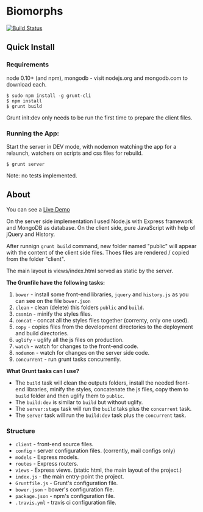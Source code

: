 Biomorphs
=========

[![Build Status](https://travis-ci.org/Natinux/Biomorphs.svg?branch=master)](https://travis-ci.org/Natinux/Biomorphs)

## Quick Install


### Requirements

node 0.10+ (and npm), mongodb - visit nodejs.org and mongodb.com to download
each.

    $ sudo npm install -g grunt-cli
    $ npm install
    $ grunt build

Grunt init:dev only needs to be run the first time to prepare the client
files.

### Running the App:

Start the server in DEV mode, with nodemon watching the app for a relaunch,
watchers on scripts and css files for rebuild.

    $ grunt server
    
    
Note: no tests implemented.


## About

You can see a [Live Demo](http://biomorphs.nati.be/)

On the server side implementation I used Node.js with Express framework and MongoDB as database.
On the client side, pure JavaScript with help of jQuery and History.

After runnign `grunt build` command, new folder named "public" will appear with the content of the client side files.
Thoes files are rendered / copied from the folder "client".

The main layout is views/index.html served as static by the server.

**The Grunfile have the following tasks:**
   1.  `bower` - install some front-end libraries, `jquery` and `history.js` as you can see on the file `bower.json`
   2.  `clean` - clean (delete) this folders `public` and `build`.
   3.  `cssmin` - minify the styles files.
   4.  `concat` - concat all the styles files together (correnty, only one used).
   5.  `copy` - copies files from the development directories to the deployment and build directories.
   6.  `uglify` - uglify all the js files on production.
   7.  `watch` - watch for changes to the front-end code.
   8.  `nodemon` - watch for changes on the server side code.
   9.  `concurrent` - run grunt tasks concurrently.

**What Grunt tasks can I use?**
   - The `build` task will clean the outputs folders, install the needed front-end libraries, minify the styles,  concatenate the js files, copy them to `build` folder and then uglify them to `public`.
   - The `build:dev` is similar to `build` but without uglify.
   - The `server:stage` task will run the `build` taks plus the `concurrent` task.
   - The `server` task will run the `build:dev` task plus the `concurrent` task.
    
### Structure

* `client` - front-end source files.
* `config` - server configuration files. (corrently, mail configs only)
* `models` - Express models.
* `routes` - Express routers.
* `views` - Express views. (static html, the main layout of the project.)
* `index.js` - the main entry-point the project.
* `Gruntfile.js` - Grunt's configuration file.
* `bower.json` - bower's configuration file.
* `package.json` - npm's configuration file.
* `.travis.yml` - travis ci configuration file.
